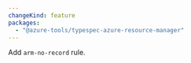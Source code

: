 ```yaml
---
changeKind: feature
packages:
  - "@azure-tools/typespec-azure-resource-manager"
---
```


Add `arm-no-record` rule.
